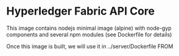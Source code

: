
Hyperledger Fabric API Core
===========================

This image contains nodejs minimal image (alpine) with node-gyp components and several npm modules (see Dockerfile for details)

Once this image is built, we will use it in ../server/Dockerfile FROM